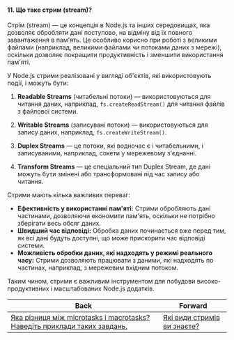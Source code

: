 #### 11. Що таке стрим (stream)?

Стрім (stream) — це концепція в Node.js та інших середовищах, яка дозволяє обробляти дані поступово, на відміну від їх повного завантаження в пам'ять. Це особливо корисно при роботі з великими файлами (наприклад, великими файлами чи потоками даних з мережі), оскільки дозволяє покращити продуктивність і зменшити використання пам'яті.

У Node.js стрими реалізовані у вигляді об'єктів, які використовують події, і можуть бути:

1. **Readable Streams** (читабельні потоки) — використовуються для читання даних, наприклад, `fs.createReadStream()` для читання файлів з файлової системи.

2. **Writable Streams** (записувані потоки) — використовуються для запису даних, наприклад, `fs.createWriteStream()`.

3. **Duplex Streams** — це потоки, які водночас є і читабельними, і записуваними, наприклад, сокети у мережевому з'єднанні.

4. **Transform Streams** — це спеціальний тип Duplex Stream, де дані можуть бути змінені або трансформовані під час запису або читання.

Стрими мають кілька важливих переваг:

- **Ефективність у використанні пам'яті:** Стрими обробляють дані частинами, дозволяючи економити пам'ять, оскільки не потрібно зберігати весь обсяг даних.
- **Швидший час відповіді:** Обробка даних починається вже перед тим, як всі дані будуть доступні, що може прискорити час відповіді системи.
- **Можливість обробки даних, які надходять у режимі реального часу:** Стрими дозволяють працювати з даними, які надходять по частинах, наприклад, з мережевим вхідним потоком. 

Таким чином, стрими є важливим інструментом для побудови високо-продуктивних і масштабованих Node.js додатків.

| Back | Forward |
|---|---|
| [Яка різниця між microtasks і macrotasks? Наведіть приклади таких завдань.](/ua/junior/nodejs/what-is-the-difference-between-microtasks-and-macrotasks-provide-examples-of-such-tasks.md)  | [Які види стримів ви знаєте?](/ua/junior/nodejs/what-types-of-teas-do-you-know.md) |